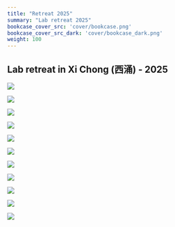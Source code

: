 ```yaml
---
title: "Retreat 2025"
summary: "Lab retreat 2025"
bookcase_cover_src: 'cover/bookcase.png'
bookcase_cover_src_dark: 'cover/bookcase_dark.png'
weight: 100
---
```


## Lab retreat in Xi Chong (西涌) - 2025

![](./pic1.jpg)

![](./pic2.jpg)

![](./pic3.jpg)

![](./pic4.jpg)

![](./pic5.jpg)

![](./pic6.jpg)

![](./pic7.jpg)

![](./pic8.jpg)

![](./pic9.jpg)

![](./pic10.jpg)

![](./pic11.jpg)